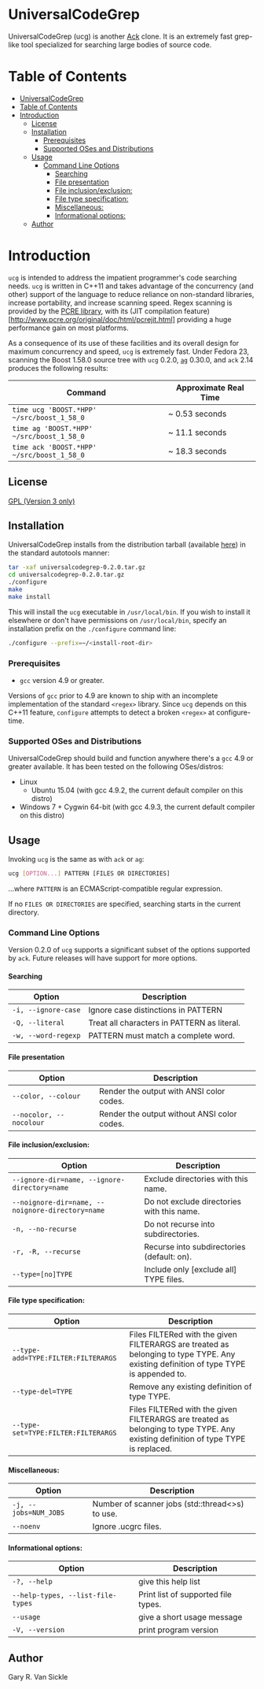 # UniversalCodeGrep

UniversalCodeGrep (ucg) is another [Ack](http://beyondgrep.com/) clone.  It is an extremely fast grep-like tool specialized for searching large bodies of source code.

# Table of Contents

  * [UniversalCodeGrep](#universalcodegrep)
  * [Table of Contents](#table-of-contents)
  * [Introduction](#introduction)
    * [License](#license)
    * [Installation](#installation)
      * [Prerequisites](#prerequisites)
      * [Supported OSes and Distributions](#supported-oses-and-distributions)
    * [Usage](#usage)
      * [Command Line Options](#command-line-options)
        * [Searching](#searching)
        * [File presentation](#file-presentation)
        * [File inclusion/exclusion:](#file-inclusionexclusion)
        * [File type specification:](#file-type-specification)
        * [Miscellaneous:](#miscellaneous)
        * [Informational options:](#informational-options)
    * [Author](#author)

# Introduction

`ucg` is intended to address the impatient programmer's code searching needs.  `ucg` is written in C++11 and takes advantage of the concurrency (and other) support of the language to reduce reliance on non-standard libraries, increase portability, and increase scanning speed.  Regex scanning is provided by the [PCRE library](http://www.pcre.org/), with its (JIT compilation feature)[http://www.pcre.org/original/doc/html/pcrejit.html] providing a huge performance gain on most platforms.

As a consequence of its use of these facilities and its overall design for maximum concurrency and speed, `ucg` is extremely fast.  Under Fedora 23, scanning the Boost 1.58.0 source tree with `ucg` 0.2.0, [`ag`](http://geoff.greer.fm/ag/) 0.30.0, and `ack` 2.14 produces the following results:

| Command | Approximate Real Time |
|---------|-----------------------|
| `time ucg 'BOOST.*HPP' ~/src/boost_1_58_0` | ~ 0.53 seconds |
| `time ag 'BOOST.*HPP' ~/src/boost_1_58_0` | ~ 11.1 seconds |
| `time ack 'BOOST.*HPP' ~/src/boost_1_58_0` | ~ 18.3 seconds |

## License

[GPL (Version 3 only)](https://github.com/gvansickle/ucg/blob/master/COPYING)

## Installation

UniversalCodeGrep installs from the distribution tarball (available [here](https://github.com/gvansickle/ucg/releases/download/0.2.0/universalcodegrep-0.2.0.tar.gz)) in the standard autotools manner:

```sh
tar -xaf universalcodegrep-0.2.0.tar.gz
cd universalcodegrep-0.2.0.tar.gz
./configure
make
make install
```

This will install the `ucg` executable in `/usr/local/bin`.  If you wish to install it elsewhere or don't have permissions on `/usr/local/bin`, specify an installation prefix on the `./configure` command line:

```sh
./configure --prefix=~/<install-root-dir>
```

### Prerequisites

- `gcc` version 4.9 or greater.

Versions of `gcc` prior to 4.9 are known to ship with an incomplete implementation of the standard `<regex>` library.  Since `ucg` depends on this C++11 feature, `configure` attempts to detect a broken `<regex>` at configure-time.

### Supported OSes and Distributions

UniversalCodeGrep should build and function anywhere there's a `gcc` 4.9 or greater available.  It has been tested on the following OSes/distros:

- Linux
  - Ubuntu 15.04 (with gcc 4.9.2, the current default compiler on this distro)
- Windows 7 + Cygwin 64-bit (with gcc 4.9.3, the current default compiler on this distro)

## Usage

Invoking `ucg` is the same as with `ack` or `ag`:

```sh
ucg [OPTION...] PATTERN [FILES OR DIRECTORIES]
```

...where `PATTERN` is an ECMAScript-compatible regular expression.

If no `FILES OR DIRECTORIES` are specified, searching starts in the current directory.

### Command Line Options

Version 0.2.0 of `ucg` supports a significant subset of the options supported by `ack`.  Future releases will have support for more options.

#### Searching

| Option | Description |
|----------------------|------------------------------------------|
| `-i, --ignore-case`  |      Ignore case distinctions in PATTERN        |
| `-Q, --literal`      |     Treat all characters in PATTERN as literal. |
| `-w, --word-regexp`  |      PATTERN must match a complete word.        |



#### File presentation

| Option | Description |
|----------------------|------------------------------------------|
| `--color, --colour`     | Render the output with ANSI color codes.    |
| `--nocolor, --nocolour` | Render the output without ANSI color codes. |

#### File inclusion/exclusion:
| Option | Description |
|----------------------|------------------------------------------|
| `--ignore-dir=name, --ignore-directory=name`     | Exclude directories with this name.        |
| `--noignore-dir=name, --noignore-directory=name` | Do not exclude directories with this name. |
| `-n, --no-recurse`                               | Do not recurse into subdirectories.        |
| `-r, -R, --recurse`                              | Recurse into subdirectories (default: on). |
| `--type=[no]TYPE`                                | Include only [exclude all] TYPE files.     |

#### File type specification:
| Option | Description |
|----------------------|------------------------------------------|
| `--type-add=TYPE:FILTER:FILTERARGS` | Files FILTERed with the given FILTERARGS are treated as belonging to type TYPE.  Any existing definition of type TYPE is appended to. |
| `--type-del=TYPE`                   | Remove any existing definition of type TYPE. |
| `--type-set=TYPE:FILTER:FILTERARGS` | Files FILTERed with the given FILTERARGS are treated as belonging to type TYPE.  Any existing definition of type TYPE is replaced. |

#### Miscellaneous:
| Option | Description |
|----------------------|------------------------------------------|
| `-j, --jobs=NUM_JOBS` | Number of scanner jobs (std::thread<>s) to use. |
| `--noenv`             | Ignore .ucgrc files.                            |

#### Informational options:
| Option | Description |
|----------------------|------------------------------------------|
| `-?, --help`                      | give this help list                 |
| `--help-types, --list-file-types` | Print list of supported file types. |
| `--usage`                         | give a short usage message          |
| `-V, --version`                   | print program version               |


## Author

Gary R. Van Sickle
